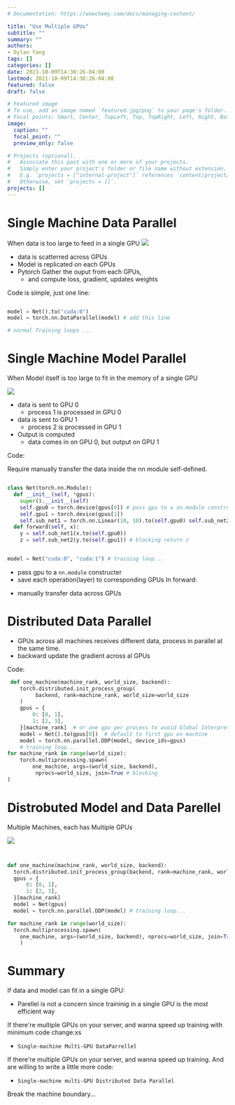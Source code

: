 ```yaml
---
# Documentation: https://wowchemy.com/docs/managing-content/

title: "Use Multiple GPUs"
subtitle: ""
summary: ""
authors: 
- Dylan Yang
tags: []
categories: []
date: 2021-10-09T14:30:26-04:00
lastmod: 2021-10-09T14:30:26-04:00
featured: false
draft: false

# Featured image
# To use, add an image named `featured.jpg/png` to your page's folder.
# Focal points: Smart, Center, TopLeft, Top, TopRight, Left, Right, BottomLeft, Bottom, BottomRight.
image:
  caption: ""
  focal_point: ""
  preview_only: false

# Projects (optional).
#   Associate this post with one or more of your projects.
#   Simply enter your project's folder or file name without extension.
#   E.g. `projects = ["internal-project"]` references `content/project/deep-learning/index.md`.
#   Otherwise, set `projects = []`.
projects: []
---
```


# Single Machine Data Parallel
When data is too large to feed in a single GPU
![](https://cdn.mathpix.com/snip/images/atdbXwwq2f3As3xbOS1Can66f2-ciD8mdTAN738Tocw.original.fullsize.png)
- data is scatterred across GPUs
- Model is replicated on each GPUs
- Pytorch Gather the ouput from each GPUs, 
  - and compute loss, gradient, updates weights


Code is simple, just one line:
```python

model = Net().to("cuda:0")
model = torch.nn.DataParallel(model) # add this line

# normal Training loops ...

```

# Single Machine Model Parallel

When Model itself is too large to fit in the memory of a single GPU

![](https://cdn.mathpix.com/snip/images/_kpaQgnUuqqbQ88rNfHnDAjZfSuK5x36Wy9TdHfAhjI.original.fullsize.png)

- data is sent to GPU 0
  - process 1 is processed in GPU 0
- data is sent to GPU 1
  - process 2 is processed in GPU 1
- Output is computed
  - data comes in on GPU 0, but output on GPU 1


Code:

Require manually transfer the data inside the nn module self-defined.

```python

class Net(torch.nn.Module):
  def __init__(self, *gpus):
    super().__init__(self)
    self.gpu0 = torch.device(gpus[0]) # pass gpu to a nn.module constructer
    self.gpu1 = torch.device(gpus[1])
    self.sub_net1 = torch.nn.Linear(10, 10).to(self.gpu0) self.sub_net2 = torch.nn.Linear(10, 5).to(self.gpu1)
  def forward(self, x):
    y = self.sub_net1(x.to(self.gpu0))
    z = self.sub_net2(y.to(self.gpu1)) # blocking return z


model = Net("cuda:0", "cuda:1") # training loop...


```
+ pass gpu to a `nn.module` constructer
+ save each operation(layer) to corresponding GPUs
In forward:
- manually transfer data across GPUs



# Distributed Data Parallel

- GPUs across all machines receives different data, process in parallel at the same time.
- backward update the gradient across al GPUs


Code:

```python
 def one_machine(machine_rank, world_size, backend):
    torch.distributed.init_process_group(
         backend, rank=machine_rank, world_size=world_size
    )
    gpus = {
        0: [0, 1],
        1: [2, 3],
    }[machine_rank]  # or one gpu per process to avoid Global Interpreter Lock
    model = Net().to(gpus[0])  # default to first gpu on machine
    model = torch.nn.parallel.DDP(model, device_ids=gpus)
    # training loop...
for machine_rank in range(world_size):
    torch.multiprocessing.spawn(
        one_machine, args=(world_size, backend),
         nprocs=world_size, join=True # blocking
)


```


# Distrobuted Model and Data Parellel

Multiple Machines, each has Multiple GPUs

![](https://cdn.mathpix.com/snip/images/TQxtlTeK6yKmrN1zaCcfkwo82GN7axcC9sm7fqbEwug.original.fullsize.png)

```python


def one_machine(machine_rank, world_size, backend): 
  torch.distributed.init_process_group(backend, rank=machine_rank, world_size=world_size )
  gpus = {
      0: [0, 1],
      1: [2, 3],
  }[machine_rank]
  model = Net(gpus)
  model = torch.nn.parallel.DDP(model) # training loop...

for machine_rank in range(world_size): 
  torch.multiprocessing.spawn(
    one_machine, args=(world_size, backend), nprocs=world_size, join=True
    )

```


# Summary


If data and model can fit in a single GPU:
- Parellel is not a concern since traininig in a single GPU is the most efficient way
  
If there're multiple GPUs on your server, and wanna speed up training with minimum code change:xs
- `Single-machine Multi-GPU DataParrellel`

If there're multiple GPUs on your server, and wanna speed up training. And are willing to write a little more code:
- `Single-machine multi-GPU Distributed Data Parallel`


Break the machine boundary...